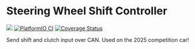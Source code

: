 # Steering Wheel Shift Controller

![](https://github.com/user-attachments/assets/9e082d3b-dc9c-43c2-b49a-4347597fa7ab)
[![PlatformIO CI](https://github.com/ColoradoStateFSAE/steering-wheel/actions/workflows/platformio_ci.yml/badge.svg)](https://github.com/ColoradoStateFSAE/steering-wheel/actions/workflows/platformio_ci.yml/badge.svg)
[![Coverage Status](https://coveralls.io/repos/github/ColoradoStateFSAE/steering-wheel/badge.svg?branch=main)](https://coveralls.io/github/ColoradoStateFSAE/steering-wheel?branch=main)

Send shift and clutch input over CAN. Used on the 2025 competition car!

